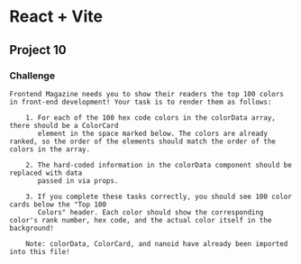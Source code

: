# React + Vite

## Project 10

### Challenge

	Frontend Magazine needs you to show their readers the top 100 colors in front-end development! Your task is to render them as follows: 
	
		1. For each of the 100 hex code colors in the colorData array, there should be a ColorCard 
		   element in the space marked below. The colors are already ranked, so the order of the elements should match the order of the colors in the array. 
		   
		2. The hard-coded information in the colorData component should be replaced with data 
		   passed in via props. 
		   
		3. If you complete these tasks correctly, you should see 100 color cards below the "Top 100 
		   Colors" header. Each color should show the corresponding color's rank number, hex code, and the actual color itself in the background! 
		   
		Note: colorData, ColorCard, and nanoid have already been imported into this file! 
